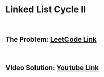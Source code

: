 # Linked List Cycle II

<br>

## The Problem: [LeetCode Link](https://leetcode.com/problems/linked-list-cycle-ii/)

<br>

## Video Solution: [Youtube Link](https://youtu.be/YDAmeMHWkjo)
